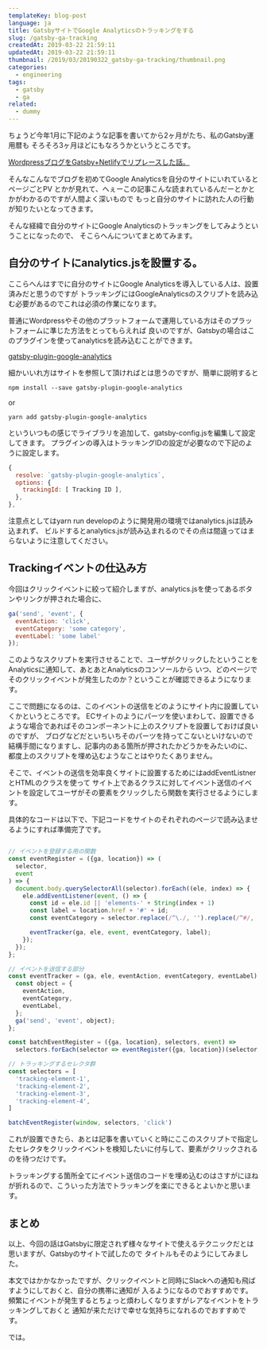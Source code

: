 ```yaml
---
templateKey: blog-post
language: ja
title: GatsbyサイトでGoogle Analyticsのトラッキングをする
slug: /gatsby-ga-tracking
createdAt: 2019-03-22 21:59:11
updatedAt: 2019-03-22 21:59:11
thumbnail: /2019/03/20190322_gatsby-ga-tracking/thumbnail.png
categories:
  - engineering
tags:
  - gatsby
  - ga
related:
  - dummy
---
```



ちょうど今年1月に下記のような記事を書いてから2ヶ月がたち、私のGatsby運用暦も
そろそろ3ヶ月ほどにもなろうかというところです。

<div class="related-post">
  <a href="/2019/01/10/blog-renewal-by-gatsby">WordpressブログをGatsby+Netlifyでリプレースした話。</a>
</div>

そんなこんなでブログを初めてGoogle Analyticsを自分のサイトにいれているとページごとPV
とかが見れて、へぇーこの記事こんな読まれているんだーとかとかがわかるのですが人間よく深いもので
もっと自分のサイトに訪れた人の行動が知りたいとなってきます。

そんな経緯で自分のサイトにGoogle Analyticsのトラッキングをしてみようということになったので、
そこらへんについてまとめてみます。


## 自分のサイトにanalytics.jsを設置する。

ここらへんはすでに自分のサイトにGoogle Analyticsを導入している人は、設置済みだと思うのですが
トラッキングにはGoogleAnalyticsのスクリプトを読み込む必要があるのでこれは必須の作業になります。

普通にWordpressやその他のプラットフォームで運用している方はそのプラットフォームに準じた方法をとってもらえれば
良いのですが、Gatsbyの場合はこのプラグインを使ってanalyticsを読み込むことができます。

[gatsby-plugin-google-analytics](https://www.gatsbyjs.org/packages/gatsby-plugin-google-analytics/)

細かいいれ方はサイトを参照して頂ければとは思うのですが、簡単に説明すると

```
npm install --save gatsby-plugin-google-analytics
```

or

```
yarn add gatsby-plugin-google-analytics
```

といういつもの感じでライブラリを追加して、gatsby-config.jsを編集して設定してきます。
プラグインの導入はトラッキングIDの設定が必要なので下記のように設定します。

```javascript
{
  resolve: `gatsby-plugin-google-analytics`,
  options: {
    trackingId: [ Tracking ID ],
  },
},
```

注意点としてはyarn run developのように開発用の環境ではanalytics.jsは読み込まれず、
ビルドするとanalytics.jsが読み込まれるのでその点は間違ってはまらないように注意してください。


## Trackingイベントの仕込み方

今回はクリックイベントに絞って紹介しますが、analytics.jsを使ってあるボタンやリンクが押された場合に、

```javascript
ga('send', 'event', {
  eventAction: 'click',
  eventCategory: 'some category',
  eventLabel: 'some label'
});

```

このようなスクリプトを実行させることで、ユーザがクリックしたということをAnalyticsに通知して、あとあとAnalyticsのコンソールから
いつ、どのページでそのクリックイベントが発生したのか？ということが確認できるようになります。

ここで問題になるのは、このイベントの送信をどのようにサイト内に設置していくかというところです。
ECサイトのようにパーツを使いまわして、設置できるような場合であればそのコンポーネントに上のスクリプトを設置しておけば良いのですが、
ブログなどだといちいちそのパーツを持ってこないといけないので結構手間になりますし、記事内のある箇所が押されたかどうかをみたいのに、
都度上のスクリプトを埋め込むようなことはやりたくありません。


そこで、イベントの送信を効率良くサイトに設置するためにはaddEventListnerとHTMLのクラスを使って
サイト上であるクラスに対してイベント送信のイベントを設定してユーザがその要素をクリックしたら関数を実行させるようにします。

具体的なコードは以下で、下記コードをサイトのそれぞれのページで読み込ませるようにすれば準備完了です。

```javascript

// イベントを登録する用の関数
const eventRegister = ({ga, location}) => (
  selector,
  event
) => {
  document.body.querySelectorAll(selector).forEach((ele, index) => {
    ele.addEventListener(event, () => {
      const id = ele.id || 'elements-' + String(index + 1)
      const label = location.href + '#' + id;
      const eventCategory = selector.replace(/^\./, '').replace(/^#/, '')

      eventTracker(ga, ele, event, eventCategory, label);
    });
  });
};

// イベントを送信する部分
const eventTracker = (ga, ele, eventAction, eventCategory, eventLabel) => {
  const object = {
    eventAction,
    eventCategory,
    eventLabel,
  };
  ga('send', 'event', object);
};

const batchEventRegister = ({ga, location}, selectors, event) =>
  selectors.forEach(selector => eventRegister({ga, location})(selector, event))

// トラッキングするセレクタ群
const selectors = [
  'tracking-element-1',
  'tracking-element-2',
  'tracking-element-3',
  'tracking-element-4',
]

batchEventRegister(window, selectors, 'click')
```

これが設置できたら、あとは記事を書いていくと時にここのスクリプトで指定したセレクタをクリックイベントを検知したいに付与して、要素がクリックされるのを待つだけです。

トラッキングする箇所全てにイベント送信のコードを埋め込むのはさすがにほねが折れるので、こういった方法でトラッキングを楽にできるとよいかと思います。

## まとめ

以上、今回の話はGatsbyに限定されず様々なサイトで使えるテクニックだとは思いますが、Gatsbyのサイトで試したので
タイトルもそのようにしてみました。

本文ではかかなかったですが、クリックイベントと同時にSlackへの通知も飛ばすようにしておくと、自分の携帯に通知が
入るようになるのでおすすめです。頻繁にイベントが発生するとちょっと煩わしくなりますがレアなイベントをトラッキングしておくと
通知が来ただけで幸せな気持ちになれるのでおすすめです。

では。



